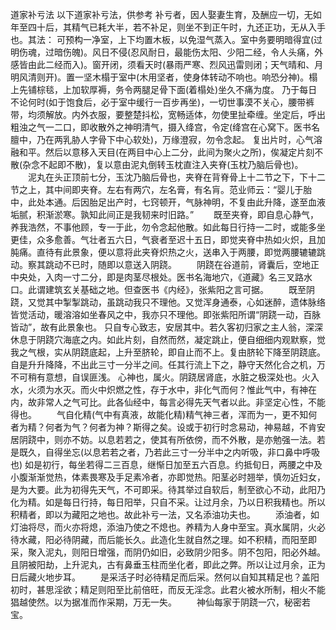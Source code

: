 道家补亏法
  以下道家补亏法，供参考   补亏者，因人娶妻生育，及酬应一切，无如年至四十后，其精气已耗大半，若不补足，则坐不到正午时，九还正功，无从入手也。其法：    可预构一净室，上下均置木板，以免湿气蒸入。室中务要明暗得宜(过明伤魂，过暗伤魄)。风日不侵(忍风耐日，最能伤太阳、少阳二经，令人头痛，外感皆由此二经而入)。窗开闭，须看天时(暴雨严寒、烈风迅雷则闭；天气晴和、月明风清则开)。置一坚木榻于室中(木用坚者，使身体转动不响也。响恐分神)。榻上先铺棕毯，上加软厚褥，务令两腿足骨下面(着榻处)坐久不痛为度。    乃于每日不论何时(如于饱食后，必于室中缓行一百步再坐)，一切世事漠不关心，腰带裤带，均须解放。内外衣服，要整楚抖松，宽畅适体，勿使里扯牵缠。坐定后，呼出粗浊之气一二口，即收散外之神明清气，摄入绛宫，令定(绛宫在心窝下。医书名膻中，乃在两乳胁人字骨下中心软处)，万缘澄寂，勿令念起。        复出片时，心气溶融和平。然后以意移入天目(在两目中心上二分，此间为聚火之所)，俟凝定片刻不散(杂念不起即不散)，复以意由泥丸倒转玉枕直注入夹脊(玉枕乃脑后骨也)。  　　泥丸在头正顶前七分，玉沈乃脑后骨也，夹脊在背脊骨上十二节之下，下十二节之上，其中间即夹脊。左右有两穴，左名膏，有名肓。范业师云：“婴儿于胎中，此处本通。后因胎足出产时，七窍顿开，气脉神明，不复由此升降，遂至血液垢腻，积渐淤寒。孰知此间正是我韧来时旧路。”  　　既至夹脊，即自息心静气，养我浩然，不事他顾，专一于此，勿令念起他散。如此每日行持一二时，或能多坐更佳，众多愈善。气壮者五六日，气衰者至迟十五日，即觉夹脊中热如火炽，且加肫痛。直待有此景象，便以意将此夹脊炽热之火，送串入于两腰，即觉两腰辘辘跳动。察其跳动不已时，随即以意送入阴跷。  　　阴跷在谷道前，肾囊后，空地正中央处，入肉一寸二分，即是肉茎尽根处。医书名海地穴，《道藏》名三叉路水口。此谓建筑玄关基础之地。但查医书《内经》，张紫阳之言可据。  　　既至阴跷，又觉其中掣掣跳动，虽跳动我只不理他。又觉浑身通泰，心如迷醉，遗体脉络皆觉活动，暖溶溶如坐春风之中，我亦只不理他。即张紫阳所谓“阴跷一动，百脉皆动”，故有此景象也。  只自专心致志，安居其中。若久客初归家之主人翁，深深休息于阴跷穴海底之内。如此片刻，自然而然，凝定跳止，便自细细内观默察，觉我之气根，实从阴跷底起，上升至脐轮，即自止而不上。复由脐轮下降至阴跷底。  自是升升降降，不出此三寸一分半之间。任其行流上下之，静守天然化合之机，万不可稍有意想，自误匪浅。  心神也，属火。阴跷居肾底，水脏之极深处也。火入水，火须为水灭。而火中炽燃之性，存于水中，非化气而何？惟此气中，有神在内，故非常人之气可比。此各仙经中，每言必得先天气者以此。非坚定心性，不能得也。  　　气自化精(气中有真液，故能化精)精气神三者，浑而为一，更不知何者为精？何者为气？何者为神？斯得之矣。设或于初行时念易动，神易越，不肯安居阴跷中，则亦不妨。以息若若之，使其有所依傍，而不外散，是亦勉强一法。若是既久，自得坐忘(以息若若之者，乃若此三寸一分半中之内听吸，非口鼻中呼吸也)    如是初行，每坐若得二三百息，继惭日加至五六百息。约抵旬日，两腰之中及小腹渐渐觉热，体素畏寒及手足素冷者，亦即觉热。阳茎必时翘举，慎勿近妇女，是为大要。此为初得先天气，不可即采。待其举过自软后，制至欲心不动，此阳乃化为精。如是每日行持，每日阳举，只自不采。让过月余，乃以日积我精也。所以积精者，即以为藏阳之地也。故此补亏一法，又名添油功夫也。  　　添油者，如灯油将尽，而火亦将熄，添油乃使之不熄也。养精为人身中至宝。真水属阴，火必待水藏，阳必待阴藏，而后能长久。此造化生就自然之理。如不积精，而阳至即采，聚入泥丸，则阳日增强，而阴仍如旧，必致阴少阳多。阴不包阳，阳必外越。且阴被阳劫，上升泥丸，古有鼻垂玉柱而坐化者，即此之弊。所以让过月余，正为日后藏火地步耳。  　　是采活子时必待精足而后采。然何以自知其精足也？盖阳初时，甚思淫欲；精足则阳至比前倍旺，而反无淫念。此君火被水所制，相火不能猖越使然。以为据准而作采期，万无一失。  　　神仙每家于阴跷一穴，秘密若宝。 
